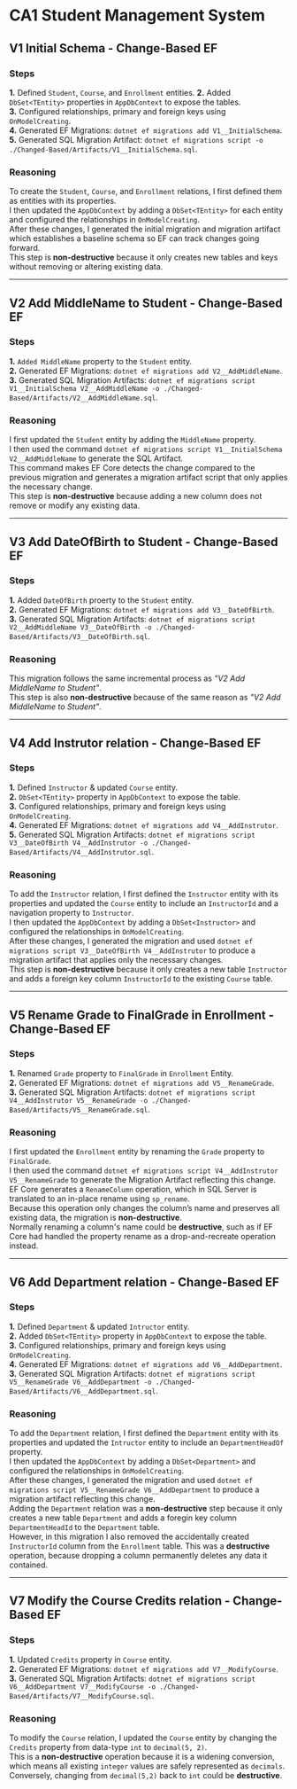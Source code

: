 # CA1 Student Management System

## V1 Initial Schema - Change-Based EF
### Steps
**1.** Defined `Student`, `Course`, and `Enrollment` entities.
**2.** Added `DbSet<TEntity>` properties in `AppDbContext` to expose the tables.  
**3.** Configured relationships, primary and foreign keys using `OnModelCreating`.  
**4.** Generated EF Migrations: `dotnet ef migrations add V1__InitialSchema`.  
**5.** Generated SQL Migration Artifact: `dotnet ef migrations script -o ./Changed-Based/Artifacts/V1__InitialSchema.sql`.

### Reasoning
To create the `Student`, `Course`, and `Enrollment` relations, I first defined them as entities with its properties.  
I then updated the `AppDbContext` by adding a `DbSet<TEntity>` for each entity and configured the relationships in `OnModelCreating`.  
After these changes, I generated the initial migration and migration artifact which establishes a baseline schema so EF can track changes going forward.   
This step is **non-destructive** because it only creates new tables and keys without removing or altering existing data.

------

## V2 Add MiddleName to Student - Change-Based EF
### Steps
**1.** `Added MiddleName` property to the `Student` entity.  
**2.** Generated EF Migrations: `dotnet ef migrations add V2__AddMiddleName`.  
**3.** Generated SQL Migration Artifacts: `dotnet ef migrations script V1__InitialSchema V2__AddMiddleName -o ./Changed-Based/Artifacts/V2__AddMiddleName.sql`.

### Reasoning
I first updated the `Student` entity by adding the `MiddleName` property.  
I then used the command `dotnet ef migrations script V1__InitialSchema V2__AddMiddleName` to generate the SQL Artifact.  
This command makes EF Core detects the change compared to the previous migration and generates a migration artifact script that only applies the necessary change.  
This step is **non-destructive** because adding a new column does not remove or modify any existing data.  

------

## V3 Add DateOfBirth to Student - Change-Based EF
### Steps
**1.** Added `DateOfBirth` proerty to the `Student` entity.  
**2.** Generated EF Migrations: `dotnet ef migrations add V3__DateOfBirth`.  
**3.** Generated SQL Migration Artifacts: `dotnet ef migrations script V2__AddMiddleName V3__DateOfBirth -o ./Changed-Based/Artifacts/V3__DateOfBirth.sql`.

### Reasoning
This migration follows the same incremental process as _"V2 Add MiddleName to Student"_.  
This step is also **non-destructive** because of the same reason as _"V2 Add MiddleName to Student"_.

------

## V4 Add Instrutor relation - Change-Based EF
### Steps
**1.** Defined `Instructor` & updated `Course` entity.  
**2.** `DbSet<TEntity>` property in `AppDbContext` to expose the table.  
**3.** Configured relationships, primary and foreign keys using `OnModelCreating`.  
**4.** Generated EF Migrations: `dotnet ef migrations add V4__AddInstrutor`.  
**5.** Generated SQL Migration Artifacts: `dotnet ef migrations script V3__DateOfBirth V4__AddInstrutor -o ./Changed-Based/Artifacts/V4__AddInstrutor.sql`.  

### Reasoning
To add the `Instructor` relation, I first defined the `Instructor` entity with its properties and updated the `Course` entity to include an `InstructorId` and a navigation property to `Instructor`.  
I then updated the `AppDbContext` by adding a `DbSet<Instructor>` and configured the relationships in `OnModelCreating`.  
After these changes, I generated the migration and used `dotnet ef migrations script V3__DateOfBirth V4__AddInstrutor` to produce a migration artifact that applies only the necessary changes.  
This step is **non-destructive** because it only creates a new table `Instructor` and adds a foreign key column `InstructorId` to the existing `Course` table.

------

## V5 Rename Grade to FinalGrade in Enrollment - Change-Based EF
### Steps
**1.** Renamed `Grade` property to `FinalGrade` in `Enrollment` Entity.  
**2.** Generated EF Migrations: `dotnet ef migrations add V5__RenameGrade`.  
**3.** Generated SQL Migration Artifacts: `dotnet ef migrations script V4__AddInstrutor V5__RenameGrade -o ./Changed-Based/Artifacts/V5__RenameGrade.sql`.  

### Reasoning
I first updated the `Enrollment` entity by renaming the `Grade` property to `FinalGrade`.  
I then used the command `dotnet ef migrations script V4__AddInstrutor V5__RenameGrade` to generate the Migration Artifact reflecting this change.  
EF Core generates a `RenameColumn` operation, which in SQL Server is translated to an in-place rename using `sp_rename`.  
Because this operation only changes the column’s name and preserves all existing data, the migration is **non-destructive**.  
Normally renaming a column's name could be **destructive**, such as if EF Core had handled the property rename as a drop-and-recreate operation instead.  

------

## V6 Add Department relation - Change-Based EF
### Steps
**1.** Defined `Department` & updated `Intructor` entity.  
**2.** Added `DbSet<TEntity>` property in `AppDbContext` to expose the table.  
**3.** Configured relationships, primary and foreign keys using `OnModelCreating`.  
**4.** Generated EF Migrations: `dotnet ef migrations add V6__AddDepartment`.  
**3.** Generated SQL Migration Artifacts: `dotnet ef migrations script V5__RenameGrade V6__AddDepartment -o ./Changed-Based/Artifacts/V6__AddDepartment.sql`.  

### Reasoning
To add the `Department` relation, I first defined the `Department` entity with its properties and updated the `Intructor` entity to include an `DepartmentHeadOf` property.  
I then updated the `AppDbContext` by adding a `DbSet<Department>` and configured the relationships in `OnModelCreating`.  
After these changes, I generated the migration and used `dotnet ef migrations script V5__RenameGrade V6__AddDepartment` to produce a migration artifact reflecting this change.  
Adding the `Department` relation was a **non-destructive** step because it only creates a new table `Department` and adds a foregin key column `DepartmentHeadId` to the `Department` table.  
However, in this migration I also removed the accidentally created `InstructorId` column from the `Enrollment` table. This was a **destructive** operation, because dropping a column permanently deletes any data it contained.  

------

## V7 Modify the Course Credits relation - Change-Based EF
### Steps
**1.** Updated `Credits` property in `Course` entity.  
**2.** Generated EF Migrations: `dotnet ef migrations add V7__ModifyCourse`.  
**3.** Generated SQL Migration Artifacts: `dotnet ef migrations script V6__AddDepartment V7__ModifyCourse -o ./Changed-Based/Artifacts/V7__ModifyCourse.sql`.  

### Reasoning
To modify the `Course` relation, I updated the `Course` entity by changing the `Credits` property from data-type `int` to `decimal(5, 2)`.  
This is a **non-destructive** operation because it is a widening conversion, which means all existing `integer` values are safely represented as `decimals`.  
Conversely, changing from `decimal(5,2)` back to `int` could be **destructive**.  

